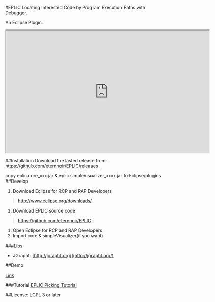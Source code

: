 #EPLIC 
Locating Interested Code by Program Execution Paths with Debugger.

An Eclipse Plugin.

<iframe src="https://docs.google.com/file/d/0B_YFSLic6FjBaDd4T0h3RzJDMGM/preview" width="640" height="385"></iframe>

##Installation
Download the lasted release from:
https://github.com/eternnoir/EPLIC/releases

copy eplic.core_xxx.jar & eplic.simpleVisualizer_xxxx.jar to Eclipse/plugins
##Develop
1. Download Eclipse for RCP and RAP Developers 
> http://www.eclipse.org/downloads/

1. Download EPLIC source code 
> https://github.com/eternnoir/EPLIC

1. Open Eclipse for RCP and RAP Developers
1. Import core & simpleVisualizer(if you want)

###Libs
* JGrapht: [http://jgrapht.org/](http://jgrapht.org/)

##Demo

[Link](https://docs.google.com/file/d/0B_YFSLic6FjBaDd4T0h3RzJDMGM/edit?usp=sharing)

###Tutorial
[EPLIC Picking Tutorial](https://github.com/ncuoolab/EPLIC/wiki/EPLIC-Picking-Tutorial)

##License:
LGPL 3 or later
